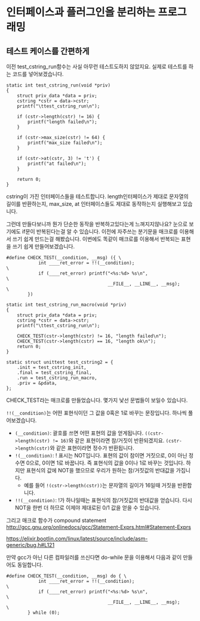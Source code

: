 # 인터페이스과 플러그인을 분리하는 프로그래밍

## 테스트 케이스를 간편하게

이전 test_cstring_run함수는 사실 아무런 테스트도하지 않았지요.
실제로 테스트를 하는 코드를 넣어보겠습니다.

```
static int test_cstring_run(void *priv)
{
	struct priv_data *data = priv;
	cstring *cstr = data->cstr;
	printf("\ttest_cstring_run\n");

	if (cstr->length(cstr) != 16) {
		printf("length failed\n");
	}

	if (cstr->max_size(cstr) != 64) {
		printf("max_size failed\n");
	}

	if (cstr->at(cstr, 3) != 't') {
		printf("at failed\n");
	}

	return 0;
}
```

cstring이 가진 인터페이스들을 테스트합니다.
length인터페이스가 제대로 문자열의 길이를 반환하는지, max_size, at 인터페이스들도 제대로 동작하는지 실행해보고 있습니다.

그런데 만들다보니까 뭔가 단순한 동작을 반복하고있다는게 느껴지지않나요?
눈으로 보기에도 if문이 반복된다는걸 알 수 있습니다.
이전에 자주쓰는 분기문을 매크로를 이용해서 쓰기 쉽게 만드는걸 해봤습니다.
이번에도 똑같이 매크로를 이용해서 반복되는 표현을 쓰기 쉽게 만들어보겠습니다.

```
#define CHECK_TEST(__condition, __msg) ({ \
			int ____ret_error = !!(__condition);						\
			if (____ret_error) printf("<%s:%d> %s\n",					\
									  __FILE__, __LINE__, __msg);		\
		})
	
static int test_cstring_run_macro(void *priv)
{
	struct priv_data *data = priv;
	cstring *cstr = data->cstr;
	printf("\ttest_cstring_run\n");

	CHECK_TEST(cstr->length(cstr) != 16, "length failed\n");
	CHECK_TEST(cstr->length(cstr) == 16, "length ok\n");
	return 0;
}

static struct unittest test_cstring2 = {
	.init = test_cstring_init,
	.final = test_cstring_final,
	.run = test_cstring_run_macro,
	.priv = &pdata,
};
```

CHECK_TEST라는 매크로를 만들었습니다. 몇가지 낯선 문법들이 보일수 있습니다.

``!!(__condition)``는 어떤 표현식이던 그 값을 0혹은 1로 바꾸는 문장입니다. 하나씩 풀어보겠습니다.
* ``(__condition)``: 괄호를 쓰면 어떤 표현의 값을 얻게됩니다. ``((cstr->length(cstr) != 16)``와 같은 표현이라면 참/거짓이 반환되겠지요. ``(cstr->length(cstr)``와 같은 표현이라면 정수가 반환됩니다.
* ``!(__condition)``: ! 표시는 NOT입니다. 표현의 값이 참이면 거짓으로, 0이 아닌 정수면 0으로, 0이면 1로 바꿉니다. 즉 표현식의 값을 0이나 1로 바꾸는 것입니다. 하지만 표현식의 값에 NOT을 했으므로 우리가 원하는 참/거짓값의 반대값을 가집니다.
  * 예를 들어 ``!(cstr->length(cstr))``는 문자열의 길이가 16일때 거짓을 반환합니다.
* ``!!(__condition)``: !가 하나일때는 표현식의 참/거짓값의 반대값을 얻습니다. 다시 NOT을 한번 더 하므로 이제야 제대로된 0/1 값을 얻을 수 있습니다.

그리고 매크로 함수가 
compound statement
http://gcc.gnu.org/onlinedocs/gcc/Statement-Exprs.html#Statement-Exprs


https://elixir.bootlin.com/linux/latest/source/include/asm-generic/bug.h#L121

만약 gcc가 아닌 다른 컴파일러를 쓰신다면 do-while 문을 이용해서 다음과 같이 만들어도 동일합니다.
```
#define CHECK_TEST(__condition, __msg) do { \
			int ____ret_error = !!(__condition);						\
			if (____ret_error) printf("<%s:%d> %s\n",					\
									  __FILE__, __LINE__, __msg);		\
		} while (0);
```
